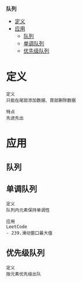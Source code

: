 **队列**
- [定义](#定义)
- [应用](#应用)
  - [队列](#队列)
  - [单调队列](#单调队列)
  - [优先级队列](#优先级队列)
  
# 定义 #
```
定义
只能在尾部添加数据、首部删除数据

特点
先进先出
```


# 应用 #
## 队列 ##

## 单调队列 ##
```
定义
队列内元素保持单调性

应用
LeetCode  
- 239.滑动窗口最大值
```

## 优先级队列 ##
```
定义  
按元素优先级出队
```
